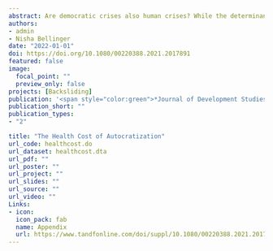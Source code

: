 ```yaml
---
abstract: Are democratic crises also human crises? While the determinants of the erosion of democracy have been extensively scrutinized in the literature, their public policy consequences remain relatively unexplored. In a novel attempt to navigate this uncharted terrain, we analyze the effect of autocratization on health outcomes. We conceptualize autocratization as the relative decline of ‘vertical’ and ‘horizontal’ accountability. ‘Vertical accountability’ is threatened in the absence of regular free and fair elections as well as restricted political participation. A decline in vertical accountability lowers citizens’ capacity to ensure governmental responsiveness to public demands. ‘Horizontal accountability’ is reduced when the executive branch undermines the other branches of government. Limited electoral competition further strengthens the executive branch relative to other branches. We argue that such a movement away from emocracy—autocratization—has a detrimental effect on public health outcomes. We present empirical evidence supporting this argument in within- and cross-country contexts using regression discontinuity designs as well as panel data analysis.
authors:
- admin
- Nisha Bellinger
date: "2022-01-01"
doi: https://doi.org/10.1080/00220388.2021.2017891
featured: false
image:
  focal_point: ""
  preview_only: false
projects: [Backsliding]
publication: '<span style="color:green">*Journal of Development Studies*</span>, 58(5): 873-890'
publication_short: ""
publication_types:
- "2"

title: "The Health Cost of Autocratization"
url_code: healthcost.do
url_dataset: healthcost.dta
url_pdf: ""
url_poster: ""
url_project: ""
url_slides: ""
url_source: ""
url_video: ""
Links:
- icon: 
  icon_pack: fab
  name: Appendix
  url: https://www.tandfonline.com/doi/suppl/10.1080/00220388.2021.2017891?scroll=top
---
```

